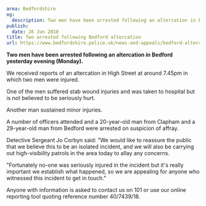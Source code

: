 ```yaml
area: Bedfordshire
og:
  description: Two men have been arrested following an altercation in Bedford yesterday evening (Monday).
publish:
  date: 26 Jun 2018
title: Two arrested following Bedford altercation
url: https://www.bedfordshire.police.uk/news-and-appeals/bedford-altercation-arrest-June2018
```

**Two men have been arrested following an altercation in Bedford yesterday evening (Monday).**

We received reports of an altercation in High Street at around 7.45pm in which two men were injured.

One of the men suffered stab wound injuries and was taken to hospital but is not believed to be seriously hurt.

Another man sustained minor injuries.

A number of officers attended and a 20-year-old man from Clapham and a 29-year-old man from Bedford were arrested on suspicion of affray.

Detective Sergeant Jo Corbyn said: "We would like to reassure the public that we believe this to be an isolated incident, and we will also be carrying out high-visibility patrols in the area today to allay any concerns.

"Fortunately no-one was seriously injured in the incident but it's really important we establish what happened, so we are appealing for anyone who witnessed this incident to get in touch."

Anyone with information is asked to contact us on 101 or use our online reporting tool quoting reference number 40/7439/18.

